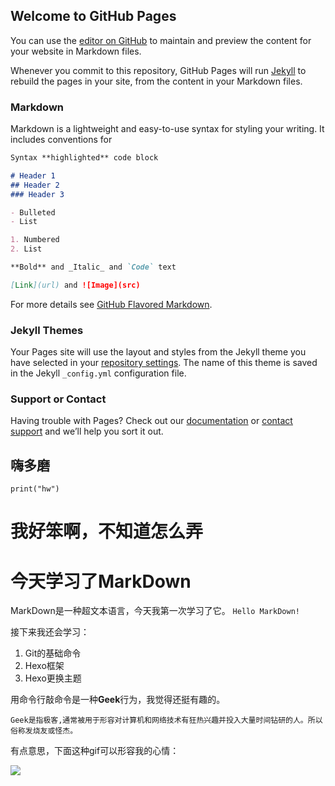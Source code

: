 ## Welcome to GitHub Pages

You can use the [editor on GitHub](https://github.com/aimosf/aimosf.github..io/edit/master/README.md) to maintain and preview the content for your website in Markdown files.

Whenever you commit to this repository, GitHub Pages will run [Jekyll](https://jekyllrb.com/) to rebuild the pages in your site, from the content in your Markdown files.

### Markdown

Markdown is a lightweight and easy-to-use syntax for styling your writing. It includes conventions for

```markdown
Syntax **highlighted** code block

# Header 1
## Header 2
### Header 3

- Bulleted
- List

1. Numbered
2. List

**Bold** and _Italic_ and `Code` text

[Link](url) and ![Image](src)
```

For more details see [GitHub Flavored Markdown](https://guides.github.com/features/mastering-markdown/).

### Jekyll Themes

Your Pages site will use the layout and styles from the Jekyll theme you have selected in your [repository settings](https://github.com/aimosf/aimosf.github..io/settings). The name of this theme is saved in the Jekyll `_config.yml` configuration file.

### Support or Contact

Having trouble with Pages? Check out our [documentation](https://help.github.com/categories/github-pages-basics/) or [contact support](https://github.com/contact) and we’ll help you sort it out.


## 嗨多磨
`print("hw")`


# 我好笨啊，不知道怎么弄
# 今天学习了MarkDown

MarkDown是一种超文本语言，今天我第一次学习了它。
`Hello MarkDown!`

接下来我还会学习：

1. Git的基础命令
1. Hexo框架
1. Hexo更换主题

用命令行敲命令是一种**Geek**行为，我觉得还挺有趣的。

```Geek是指极客,通常被用于形容对计算机和网络技术有狂热兴趣并投入大量时间钻研的人。所以俗称发烧友或怪杰。```

有点意思，下面这种gif可以形容我的心情：

![](https://qgt-style.oss-cn-hangzhou.aliyuncs.com/newcoursep4/g1/g1-2-2/tenor.gif)
